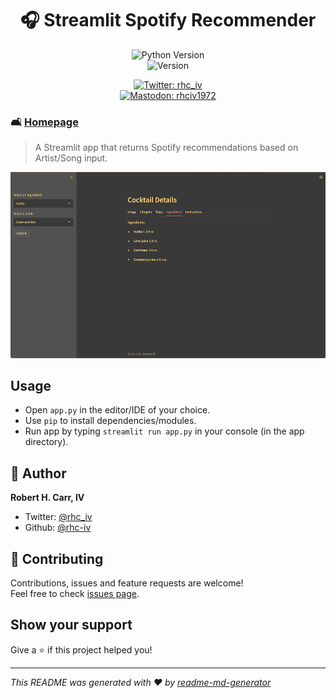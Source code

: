 <h1 align="center">🎧 Streamlit Spotify Recommender</h1>
<p align="center">
  <img alt="Python Version" src="https://img.shields.io/badge/python_version-3.11-yellow" /><br>
  <img alt="Version" src="https://img.shields.io/badge/app_version-1.10-blue.svg?cacheSeconds=2592000" />
</p>
  <p align="center">
  <a href="https://twitter.com/rhc_iv" target="_blank">
    <img alt="Twitter: rhc_iv" src="https://img.shields.io/twitter/follow/rhc_iv.svg?style=social" /><br>
  </a>
  <a href="https://mastodon.social/@rhciv1972" target="_blank">
    <img alt="Mastodon: rhciv1972" src="https://img.shields.io/mastodon/follow/109497169591319512?domain=https%3A%2F%2Fmastodon.social&style=social" />
  </a>
  </p>

</p>

### 🛋️ [Homepage](https://github.com/rhc-iv/streamlit-spotify-recommender)

> A Streamlit app that returns Spotify recommendations based on Artist/Song input.

<p align="center">
  <img alt="Spotify Recommender Screenshot" src="https://github.com/rhc-iv/py-cocktail-search/blob/main/scr_shot.png?raw=true" />
</p>

## Usage
- Open `app.py` in the editor/IDE of your choice.
- Use `pip` to install dependencies/modules.
- Run app by typing `streamlit run app.py` in your console (in the app directory).


## 👤 Author

**Robert H. Carr, IV**

* Twitter: [@rhc\_iv](https://twitter.com/rhc_iv)
* Github: [@rhc-iv](https://github.com/rhc-iv)

## 🤝 Contributing

Contributions, issues and feature requests are welcome!<br />Feel free to check [issues page](https://github.com/rhc-iv/streamlit-spotify-recommender/issues). 

## Show your support

Give a ⭐️ if this project helped you!

***
_This README was generated with ❤️ by [readme-md-generator](https://github.com/kefranabg/readme-md-generator)_
